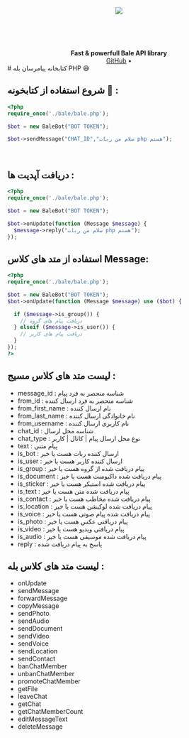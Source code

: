 <p align="center">
<a href='https://web.rubika.ir' target="_blank">
<img src='https://mymember.shop/storage/files/6670831e-3ae0-4a9b-9767-5b3e536d2682.webp'></img></a></p>
<br />
</p>

<div align='center'>
    <br>
    <br>
    <b>Fast & powerfull Bale API library</b>
    <br>
    <a href='https://github.com/AliGanji1/pyrubi'>GitHub</a>
    •
    
</div>
# کتابخانه پیامرسان بله PHP 😅
<br/>



## شروع استفاده از کتابخونه 🎊 :
```php
<?php 
require_once('./bale/bale.php');

$bot = new BaleBot("BOT TOKEN");

$bot->sendMessage("CHAT_ID","سلام من ربات php هستم");

```

<br>

## دریافت آپدیت ها :
```php
<?php 
require_once('./bale/bale.php');

$bot = new BaleBot("BOT TOKEN");

$bot->onUpdate(function (Message $message) {
  $message->reply("سلام من ربات php هستم");
});
```


## استفاده از متد های کلاس Message:
```php
<?php 
require_once('./bale/bale.php');

$bot = new BaleBot("BOT TOKEN");
$bot->onUpdate(function (Message $message) use ($bot) {

  if ($message->is_group()) {
    // دریافت پیام های گروه
  } elseif ($message->is_user()) {
    // دریافت پیام های کاربر
  }
});
?>

```
##  لیست متد های کلاس مسیج :
- message_id : شناسه منحصر به فرد پیام
- from_id : شناسه منحصر به فرد ارسال کننده
- from_first_name : نام ارسال کننده
- from_last_name : نام خانوادگی ارسال کننده
- from_username : نام کاربری ارسال کننده
- chat_id : شناسه محل ارسال
- chat_type : نوع محل ارسال پیام | کانال | کاربر
- text : پیام متنی
- is_bot : ارسال کننده ربات هست یا خیر
- is_user : ارسال کننده کاربر هست یا خیر 
- is_group : پیام دریافت شده از گروه هست یا خیر
- is_document : پیام دریافت شده داکیومنت هست یا خیر
- is_sticker : پیام دریافت شده استیکر هست یا خیر
- is_text : پیام دریافت شده متن هست یا خیر
- is_contact : پیام دریافت شده مخاطب هست یا خیر
- is_location : پیام دریافت شده لوکیشن هست یا خیر
- is_voice : پیام دریافت شده پیام صوتی هست یا خیر
- is_photo : پیام دریافتی عکس هست یا خیر
- is_video : پیام دریافتی ویدیو هست یا خیر
- is_audio : پیام دریافت شده موسیقی هست یا خیر
- reply : پاسخ به پیام دریافت شده

## لیست متد های کلاس بله :

- onUpdate
- sendMessage
- forwardMessage
- copyMessage
- sendPhoto
- sendAudio
- sendDocument
- sendVideo
- sendVoice
- sendLocation
- sendContact
- banChatMember
- unbanChatMember
- promoteChatMember
- getFile
- leaveChat
- getChat
- getChatMemberCount
- editMessageText
- deleteMessage




